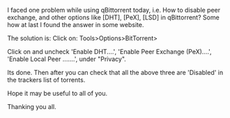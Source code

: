 
I faced one problem while using qBittorrent today, i.e. How to disable peer exchange, and other options like [DHT], [PeX], [LSD] in qBittorrent? Some how at last I found the answer in some website. 

The solution is:
Click on: Tools>Options>BitTorrent>

Click on and uncheck 'Enable DHT....', 'Enable Peer Exchange (PeX)....', 'Enable Local Peer .......', under "Privacy".

Its done. Then after you can check that all the above three are 'Disabled' in the trackers list of torrents. 

Hope it may be useful to all of you.

Thanking you all. 


